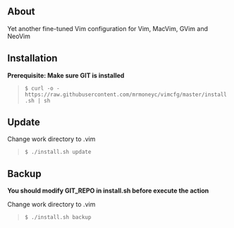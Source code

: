 ## About
Yet another fine-tuned Vim configuration for Vim, MacVim, GVim and NeoVim

## Installation
**Prerequisite: Make sure GIT is installed**
> `$ curl -o - https://raw.githubusercontent.com/mrmoneyc/vimcfg/master/install.sh | sh`

## Update

Change work directory to .vim

> `$ ./install.sh update`

## Backup

**You should modify GIT_REPO in install.sh before execute the action**

Change work directory to .vim

> `$ ./install.sh backup`
